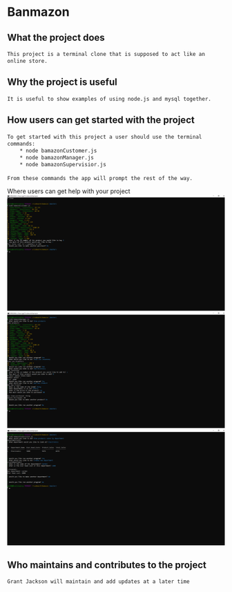 # Banmazon

## What the project does
    This project is a terminal clone that is supposed to act like an online store.

## Why the project is useful
    It is useful to show examples of using node.js and mysql together.

## How users can get started with the project
    To get started with this project a user should use the terminal commands: 
        * node bamazonCustomer.js
        * node bamazonManager.js
        * node bamazonSupervisior.js

    From these commands the app will prompt the rest of the way.
    
Where users can get help with your project
    ![alt text](/videos/bamazoncustomer.png) 
    ![alt text](/videos/bamazonmanager.png) 
    ![alt text](/videos/bamazonsupervisor.png)

## Who maintains and contributes to the project
    Grant Jackson will maintain and add updates at a later time